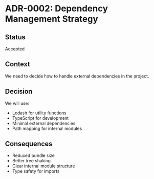 # ADR-0002: Dependency Management Strategy

## Status
Accepted

## Context
We need to decide how to handle external dependencies in the project.

## Decision
We will use:
- Lodash for utility functions
- TypeScript for development
- Minimal external dependencies
- Path mapping for internal modules

## Consequences
- Reduced bundle size
- Better tree shaking
- Clear internal module structure
- Type safety for imports

